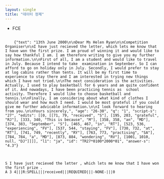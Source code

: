 ```yaml
---
layout: single
title: "데이터 정제"
---
```


* FCE

<pre>
  <code>
    {"text": "13th June 2000\n\nDear Ms Helen Ryan\n\nCompetition Organiser\n\nI have just recieved the letter, which lets me know that I have won the first prize. I am proud of winning it and would like to say how thankful I am. I am therefore writing to give you my further information.\n\nFirst of all, I am a student and would like to travel in July. Because I intend to take  examination in Septenber. So I can afford to go on holiday only in July. Secondly, I would prefer to stay at log cabins rather than tents. It will be my first time to experience to stay there and I am interested in trying new things which I have not tried.\n\nThe next consideration is the activities. Actually, I used to play basketball for 6 years and am quite confident of it. And nowadays, I have been practicing tennis as  school activity. Therefore I would like to choose basketball and tennis.\n\nFinally, I am considering about what kind of clothes I should wear and how much I need. I would be most grateful if you could give me further advicable information.\n\nI look forward to hearing from you.\n\nYours sincerely,", "age": "26-30", "q": "1", "script-s": "27", "edits": [[0, [[71, 79, "received", "S"], [195, 203, "grateful", "RJ"], [333, 340, "This is because", "M"], [358, 358, "an", "MD"], [374, 383, "September", "S"], [465, 467, "in", "RT"], [523, 536, "experiencing", "FV"], [537, 544, "staying", "FV"], [730, 732, "at", "RT"], [741, 749, "recently", "RY"], [763, 773, "practising", "SA"], [784, 784, "a", "MD"], [873, 884, "wondering", "RV"], [1001, 1010, null, "DJ"]]]], "l1": "ja", "id": "TR27*0100*2000*01", "answer-s": "4.3"}
  </code>
</pre>

<pre>
  <code>
S I have just recieved the letter , which lets me know that I have won the first prize .
A 3 4|||R:SPELL|||received|||REQUIRED|||-NONE-|||0
  </code>
</pre>
